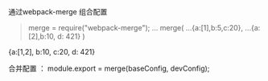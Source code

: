 通过webpack-merge 组合配置

>merge = require("webpack-merge");
...
>merge(
    ...{a:[1],b:5,c:20},
    ...{a:[2],b:10, d: 421}
)

{a:[1,2], b:10, c:20, d: 421}

合并配置 ： module.export = merge(baseConfig, devConfig);